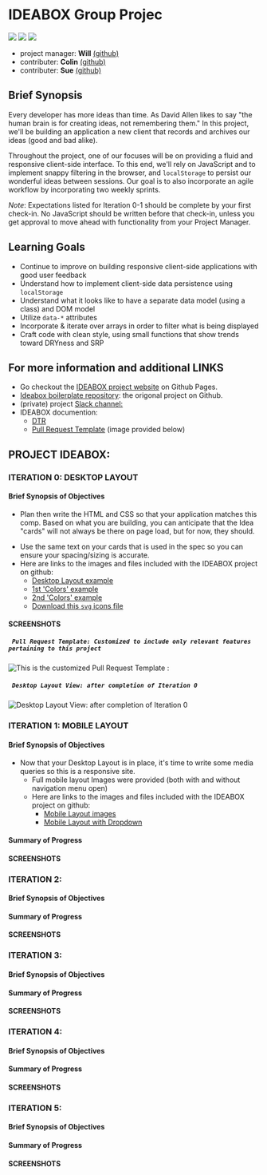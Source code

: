 # IDEABOX Group Projec


![](https://ca.slack-edge.com/T029P2S9M-U03BVJDPC-gc7c991b22b5-72) ![](https://ca.slack-edge.com/T029P2S9M-UQRM2Q4AH-dbf2840cc06e-72) ![](https://ca.slack-edge.com/T029P2S9M-UTPTTDE84-13b671276cf8-72)  <br> 

* project manager: __Will__ [(github)](https://github.com/turingschool-examples)
* contributer: __Colin__ [(github)](https://github.com/MarchCorbin)
* contributer: __Sue__ [(github)](https://github.com/GreenbergKU)

<!-- 
(will) 
(colin)
(sue) 
  -[] Overview of project and goals
  -[] Overview of technologies used, challenges, and wins, any other reflections
  -[] Screenshots of comp and your app
  -[] Credit all teammates -->
<!--  
  * EXAMPLE LINK:
[(link)](https://github.com)
  * EXAMPLE IMG:
![Desktop Layout](https://frontend.turing.io/projects/module-1/assets/ideabox-group/desktop.jpg)
-->
 
## Brief Synopsis

Every developer has more ideas than time. As David Allen likes to say "the human brain is for creating ideas, not remembering them." In this project, we'll be building an application a new client that records and archives our ideas (good and bad alike).

Throughout the project, one of our focuses will be on providing a fluid and responsive client-side interface. To this end, we'll rely on JavaScript and to implement snappy filtering in the browser, and `localStorage` to persist our wonderful ideas between sessions.  Our goal is to also incorporate an agile workflow by incorporating two weekly sprints.

*Note*: Expectations listed for Iteration 0-1 should be complete by your first check-in. No JavaScript should be written before that check-in, unless you get approval to move ahead with functionality from your Project Manager.

## Learning Goals

* Continue to improve on building responsive client-side applications with good user feedback
* Understand how to implement client-side data persistence using `localStorage`
* Understand what it looks like to have a separate data model (using a class) and DOM model
* Utilize `data-*` attributes
* Incorporate & iterate over arrays in order to filter what is being displayed
* Craft code with clean style, using small functions that show trends toward DRYness and SRP

## For more information and additional LINKS

- Go checkout the [IDEABOX project website](https://marchcorbin.github.io/ideabox-boilerplate/) on Github Pages.
- [Ideabox boilerplate repository](https://github.com/turingschool-examples/ideabox-boilerplate): the origonal project on Github.
- (private) project [Slack channel:](https://app.slack.com/client/T029P2S9M/C011E891RC1)
- IDEABOX documention:
   - [DTR](https://github.com/MarchCorbin/ideabox-boilerplate/blob/master/DTR.md)
   - [Pull Request Template](https://github.com/MarchCorbin/ideabox-boilerplate/blob/master/pull_request_template.md) (image provided below)

## PROJECT IDEABOX:

### ITERATION 0: DESKTOP LAYOUT
#### Brief Synopsis of Objectives 
* Plan then write the HTML and CSS so that your application matches this comp. Based on what you are building, you can anticipate that the Idea "cards" will not always be there on page load, but for now, they should.

- Use the same text on your cards that is used in the spec so you can ensure your spacing/sizing is accurate.
- Here are links to the images and files included with the IDEABOX project on github:
   - [Desktop Layout example](https://frontend.turing.io/projects/module-1/assets/ideabox-group/desktop.jpg)
   - [1st 'Colors' example](https://frontend.turing.io/projects/module-1/assets/ideabox-group/colors.jpg)
   - [2nd 'Colors' example](https://frontend.turing.io/projects/module-1/assets/ideabox-group/icons.jpg)
   - [Download this `svg` icons file](https://drive.google.com/drive/folders/18xpWplI0tpXIK1omBZeq04LEx2OMzzMK?usp=sharing)

#### SCREENSHOTS

##### `  Pull Request Template: Customized to include only relevant features pertaining to this project  `


  ![This is the customized Pull Request Template :](https://user-images.githubusercontent.com/10098034/78870178-405e5200-7a35-11ea-91d9-7bd406f5ac05.png) <br>


##### `  Desktop Layout View: after completion of Iteration 0   `

  ![Desktop Layout View: after completion of Iteration 0](https://frontend.turing.io/projects/module-1/assets/ideabox-group/desktop.jpg) <br>
 
### ITERATION 1: MOBILE LAYOUT
#### Brief Synopsis of Objectives 
* Now that your Desktop Layout is in place, it's time to write some media queries so this is a responsive site.
  - Full mobile layout Images were provided (both with and without navigation menu open)
  - Here are links to the images and files included with the IDEABOX project on github:
    - [Mobile Layout images](https://frontend.turing.io/projects/module-1/assets/ideabox-group/mobile.jpg)
    - [Mobile Layout with Dropdown](https://frontend.turing.io/projects/module-1/assets/ideabox-group/mobile-dropdown.jpg)

#### Summary of Progress
#### SCREENSHOTS
<!--  
  * EXAMPLE LINK:
[(link)](https://github.com)
  * EXAMPLE IMG:
##### `  Pull Request Template: Customized to include only relevant features pertaining to this project  `
![Desktop Layout](https://frontend.turing.io/projects/module-1/assets/ideabox-group/desktop.jpg)
##### `  Pull Request Template: Customized to include only relevant features pertaining to this project  `
![Desktop Layout](https://frontend.turing.io/projects/module-1/assets/ideabox-group/desktop.jpg)
##### `  Pull Request Template: Customized to include only relevant features pertaining to this project  `
![Desktop Layout](https://frontend.turing.io/projects/module-1/assets/ideabox-group/desktop.jpg)
-->

### ITERATION 2:

#### Brief Synopsis of Objectives
#### Summary of Progress
#### SCREENSHOTS
<!--  
  * EXAMPLE LINK:
[(link)](https://github.com)
  * EXAMPLE IMG:
##### `  Pull Request Template: Customized to include only relevant features pertaining to this project  `
![Desktop Layout](https://frontend.turing.io/projects/module-1/assets/ideabox-group/desktop.jpg)
##### `  Pull Request Template: Customized to include only relevant features pertaining to this project  `
![Desktop Layout](https://frontend.turing.io/projects/module-1/assets/ideabox-group/desktop.jpg)
##### `  Pull Request Template: Customized to include only relevant features pertaining to this project  `
![Desktop Layout](https://frontend.turing.io/projects/module-1/assets/ideabox-group/desktop.jpg)
-->

### ITERATION 3:

#### Brief Synopsis of Objectives
#### Summary of Progress
#### SCREENSHOTS
<!--  
  * EXAMPLE LINK:
[(link)](https://github.com)
  * EXAMPLE IMG:
##### `  Pull Request Template: Customized to include only relevant features pertaining to this project  `
![Desktop Layout](https://frontend.turing.io/projects/module-1/assets/ideabox-group/desktop.jpg)
##### `  Pull Request Template: Customized to include only relevant features pertaining to this project  `
![Desktop Layout](https://frontend.turing.io/projects/module-1/assets/ideabox-group/desktop.jpg)
##### `  Pull Request Template: Customized to include only relevant features pertaining to this project  `
![Desktop Layout](https://frontend.turing.io/projects/module-1/assets/ideabox-group/desktop.jpg)
-->

### ITERATION 4:

#### Brief Synopsis of Objectives
#### Summary of Progress
#### SCREENSHOTS
<!--  
  * EXAMPLE LINK:
[(link)](https://github.com)
  * EXAMPLE IMG:
##### `  Pull Request Template: Customized to include only relevant features pertaining to this project  `
![Desktop Layout](https://frontend.turing.io/projects/module-1/assets/ideabox-group/desktop.jpg)
##### `  Pull Request Template: Customized to include only relevant features pertaining to this project  `
![Desktop Layout](https://frontend.turing.io/projects/module-1/assets/ideabox-group/desktop.jpg)
##### `  Pull Request Template: Customized to include only relevant features pertaining to this project  `
![Desktop Layout](https://frontend.turing.io/projects/module-1/assets/ideabox-group/desktop.jpg)
-->

### ITERATION 5:

#### Brief Synopsis of Objectives
#### Summary of Progress
#### SCREENSHOTS
<!--  
  * EXAMPLE LINK:
[(link)](https://github.com)
  * EXAMPLE IMG:
##### `  Pull Request Template: Customized to include only relevant features pertaining to this project  `
![Desktop Layout](https://frontend.turing.io/projects/module-1/assets/ideabox-group/desktop.jpg)
##### `  Pull Request Template: Customized to include only relevant features pertaining to this project  `
![Desktop Layout](https://frontend.turing.io/projects/module-1/assets/ideabox-group/desktop.jpg)
##### `  Pull Request Template: Customized to include only relevant features pertaining to this project  `
![Desktop Layout](https://frontend.turing.io/projects/module-1/assets/ideabox-group/desktop.jpg)
-->
